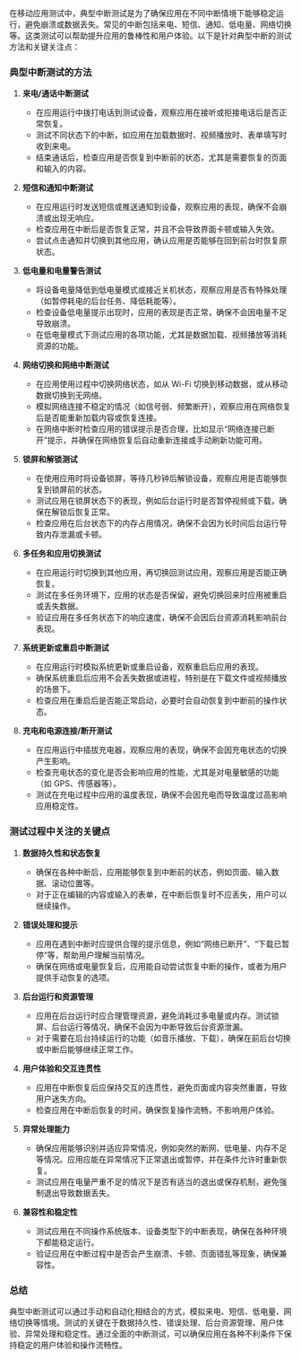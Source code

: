 在移动应用测试中，典型中断测试是为了确保应用在不同中断情境下能够稳定运行，避免崩溃或数据丢失。常见的中断包括来电、短信、通知、低电量、网络切换等。这类测试可以帮助提升应用的鲁棒性和用户体验。以下是针对典型中断的测试方法和关键关注点：

### 典型中断测试的方法

1. **来电/通话中断测试**
   - 在应用运行中拨打电话到测试设备，观察应用在接听或拒接电话后是否正常恢复。
   - 测试不同状态下的中断，如应用在加载数据时、视频播放时、表单填写时收到来电。
   - 结束通话后，检查应用是否恢复到中断前的状态，尤其是需要恢复的页面和输入的内容。

2. **短信和通知中断测试**
   - 在应用运行时发送短信或推送通知到设备，观察应用的表现，确保不会崩溃或出现无响应。
   - 检查应用在中断后是否恢复正常，并且不会导致界面卡顿或输入失效。
   - 尝试点击通知并切换到其他应用，确认应用是否能够在回到前台时恢复原状态。

3. **低电量和电量警告测试**
   - 将设备电量降低到低电量模式或接近关机状态，观察应用是否有特殊处理（如暂停耗电的后台任务、降低耗能等）。
   - 检查设备低电量提示出现时，应用的表现是否正常，确保不会因电量不足导致崩溃。
   - 在低电量模式下测试应用的各项功能，尤其是数据加载、视频播放等消耗资源的功能。

4. **网络切换和网络中断测试**
   - 在应用使用过程中切换网络状态，如从 Wi-Fi 切换到移动数据，或从移动数据切换到无网络。
   - 模拟网络连接不稳定的情况（如信号弱、频繁断开），观察应用在网络恢复后是否能重新加载内容或恢复连接。
   - 在网络中断时检查应用的错误提示是否合理，比如显示“网络连接已断开”提示，并确保在网络恢复后自动重新连接或手动刷新功能可用。

5. **锁屏和解锁测试**
   - 在使用应用时将设备锁屏，等待几秒钟后解锁设备，观察应用是否能够恢复到锁屏前的状态。
   - 测试应用在锁屏状态下的表现，例如后台运行时是否暂停视频或下载，确保在解锁后恢复正常。
   - 检查应用在后台状态下的内存占用情况，确保不会因为长时间后台运行导致内存泄漏或卡顿。

6. **多任务和应用切换测试**
   - 在应用运行时切换到其他应用，再切换回测试应用，观察应用是否能正确恢复。
   - 测试在多任务环境下，应用的状态是否保留，避免切换回来时应用被重启或丢失数据。
   - 验证应用在多任务状态下的响应速度，确保不会因后台资源消耗影响前台表现。

7. **系统更新或重启中断测试**
   - 在应用运行时模拟系统更新或重启设备，观察重启后应用的表现。
   - 确保系统重启后应用不会丢失数据或进程，特别是在下载文件或视频播放的场景下。
   - 检查应用在重启后是否能正常启动，必要时会自动恢复到中断前的操作状态。

8. **充电和电源连接/断开测试**
   - 在应用运行中插拔充电器，观察应用的表现，确保不会因充电状态的切换产生影响。
   - 检查充电状态的变化是否会影响应用的性能，尤其是对电量敏感的功能（如 GPS、传感器等）。
   - 测试在充电过程中应用的温度表现，确保不会因充电而导致温度过高影响应用稳定性。

### 测试过程中关注的关键点

1. **数据持久性和状态恢复**
   - 确保在各种中断后，应用能够恢复到中断前的状态，例如页面、输入数据、滚动位置等。
   - 对于正在编辑的内容或输入的表单，在中断后恢复时不应丢失，用户可以继续操作。

2. **错误处理和提示**
   - 应用在遇到中断时应提供合理的提示信息，例如“网络已断开”、“下载已暂停”等，帮助用户理解当前情况。
   - 确保在网络或电量恢复后，应用能自动尝试恢复中断的操作，或者为用户提供手动恢复的选项。

3. **后台运行和资源管理**
   - 应用在后台运行时应合理管理资源，避免消耗过多电量或内存。测试锁屏、后台运行等情况，确保不会因为中断导致后台资源泄漏。
   - 对于需要在后台持续运行的功能（如音乐播放、下载），确保在前后台切换或中断后能够继续正常工作。

4. **用户体验和交互连贯性**
   - 应用在中断恢复后应保持交互的连贯性，避免页面或内容突然重置，导致用户迷失方向。
   - 检查应用在中断后恢复的时间，确保恢复操作流畅，不影响用户体验。

5. **异常处理能力**
   - 确保应用能够识别并适应异常情况，例如突然的断网、低电量、内存不足等情况。应用应能在异常情况下正常退出或暂停，并在条件允许时重新恢复。
   - 测试应用在电量严重不足的情况下是否有适当的退出或保存机制，避免强制退出导致数据丢失。

6. **兼容性和稳定性**
   - 测试应用在不同操作系统版本、设备类型下的中断表现，确保在各种环境下都能稳定运行。
   - 验证应用在中断过程中是否会产生崩溃、卡顿、页面错乱等现象，确保兼容性。

### 总结

典型中断测试可以通过手动和自动化相结合的方式，模拟来电、短信、低电量、网络切换等情境。测试的关键在于数据持久性、错误处理、后台资源管理、用户体验、异常处理和稳定性。通过全面的中断测试，可以确保应用在各种不利条件下保持稳定的用户体验和操作流畅性。